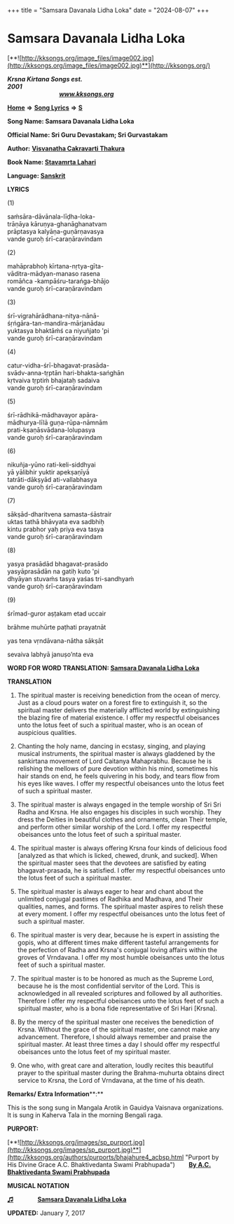 +++
title = "Samsara Davanala Lidha Loka"
date = "2024-08-07"
+++

# Samsara Davanala Lidha Loka
[**![http://kksongs.org/image_files/image002.jpg](http://kksongs.org/image_files/image002.jpg)**](http://kksongs.org/)

**_Krsna Kirtana Songs est. 2001_**                                                                                                                                                     **_www.kksongs.org_**

[**Home**](http://kksongs.org/) **⇒** [**Song Lyrics**](http://kksongs.org/lyrics.html) **⇒** [**S**](http://kksongs.org/songs/song_s.html)

**Song Name: Samsara Davanala Lidha Loka**

**Official Name: Sri Guru Devastakam; Sri Gurvastakam**

**Author:** [**Visvanatha Cakravarti Thakura**](http://kksongs.org/authors/list/vct.html)

**Book Name: [Stavamrta Lahari](http://kksongs.org/authors/literature/stavamrta_lahari.html)**

**Language: [Sanskrit](http://kksongs.org/language/list/sanskrit.html)**

**LYRICS**

(1)

saḿsāra-dāvānala-līḍha-loka-  
trāṇāya kāruṇya-ghanāghanatvam  
prāptasya kalyāṇa-guṇārṇavasya  
vande guroḥ śrī-caraṇāravindam

(2)

mahāprabhoḥ kīrtana-nṛtya-gīta-  
vāditra-mādyan-manaso rasena  
romāñca -kampāśru-tarańga-bhājo  
vande guroḥ śrī-caraṇāravindam

(3)

śrī-vigrahārādhana-nitya-nānā-  
śṛńgāra-tan-mandira-mārjanādau  
yuktasya bhaktāḿś ca niyuñjato 'pi  
vande guroḥ śrī-caraṇāravindam

(4)

catur-vidha-śrī-bhagavat-prasāda-  
svādv-anna-tṛptān hari-bhakta-sańghān  
kṛtvaiva tṛptiḿ bhajataḥ sadaiva  
vande guroḥ śrī-caraṇāravindam

(5)

śrī-rādhikā-mādhavayor apāra-  
mādhurya-līlā guṇa-rūpa-nāmnām  
prati-kṣaṇāsvādana-lolupasya  
vande guroḥ śrī-caraṇāravindam

(6)

nikuñja-yūno rati-keli-siddhyai  
yā yālibhir yuktir apekṣaṇīyā  
tatrāti-dākṣyād ati-vallabhasya  
vande guroḥ śrī-caraṇāravindam

(7)

sākṣād-dharitvena samasta-śāstrair  
uktas tathā bhāvyata eva sadbhiḥ  
kintu prabhor yaḥ priya eva tasya  
vande guroḥ śrī-caraṇāravindam

(8)

yasya prasādād bhagavat-prasādo  
yasyāprasādān na gatiḥ kuto 'pi  
dhyāyan stuvaḿs tasya yaśas tri-sandhyaḿ  
vande guroḥ śrī-caraṇāravindam

(9)

śrīmad-guror aṣṭakam etad uccair

brāhme muhūrte paṭhati prayatnāt

yas tena vṛndāvana-nātha sākṣāt

sevaiva labhyā januṣo’nta eva

**WORD FOR WORD TRANSLATION: [Samsara Davanala Lidha Loka](http://kksongs.org/synonym/s/samsaradavanala.html)**

**TRANSLATION**

1) The spiritual master is receiving benediction from the ocean of mercy. Just as a cloud pours water on a forest fire to extinguish it, so the spiritual master delivers the materially afflicted world by extinguishing the blazing fire of material existence. I offer my respectful obeisances unto the lotus feet of such a spiritual master, who is an ocean of auspicious qualities.

2) Chanting the holy name, dancing in ecstasy, singing, and playing musical instruments, the spiritual master is always gladdened by the sankirtana movement of Lord Caitanya Mahaprabhu. Because he is relishing the mellows of pure devotion within his mind, sometimes his hair stands on end, he feels quivering in his body, and tears flow from his eyes like waves. I offer my respectful obeisances unto the lotus feet of such a spiritual master.

3) The spiritual master is always engaged in the temple worship of Sri Sri Radha and Krsna. He also engages his disciples in such worship. They dress the Deities in beautiful clothes and ornaments, clean Their temple, and perform other similar worship of the Lord. I offer my respectful obeisances unto the lotus feet of such a spiritual master.

4) The spiritual master is always offering Krsna four kinds of delicious food \[analyzed as that which is licked, chewed, drunk, and sucked\]. When the spiritual master sees that the devotees are satisfied by eating bhagavat-prasada, he is satisfied. I offer my respectful obeisances unto the lotus feet of such a spiritual master.

5) The spiritual master is always eager to hear and chant about the unlimited conjugal pastimes of Radhika and Madhava, and Their qualities, names, and forms. The spiritual master aspires to relish these at every moment. I offer my respectful obeisances unto the lotus feet of such a spiritual master.

6) The spiritual master is very dear, because he is expert in assisting the gopis, who at different times make different tasteful arrangements for the perfection of Radha and Krsna's conjugal loving affairs within the groves of Vrndavana. I offer my most humble obeisances unto the lotus feet of such a spiritual master.

7) The spiritual master is to be honored as much as the Supreme Lord, because he is the most confidential servitor of the Lord. This is acknowledged in all revealed scriptures and followed by all authorities. Therefore I offer my respectful obeisances unto the lotus feet of such a spiritual master, who is a bona fide representative of Sri Hari \[Krsna\].

8) By the mercy of the spiritual master one receives the benediction of Krsna. Without the grace of the spiritual master, one cannot make any advancement. Therefore, I should always remember and praise the spiritual master. At least three times a day I should offer my respectful obeisances unto the lotus feet of my spiritual master.

9) One who, with great care and alteration, loudly recites this beautiful prayer to the spiritual master during the Brahma-muhurta obtains direct service to Krsna, the Lord of Vrndavana, at the time of his death.

**Remarks/ Extra Information****:**

This is the song sung in Mangala Arotik in Gauidya Vaisnava organizations. It is sung in Kaherva Tala in the morning Bengali raga.

**PURPORT:**

[**![http://kksongs.org/images/sp_purport.jpg](http://kksongs.org/images/sp_purport.jpg)**](http://kksongs.org/authors/purports/bhajahure4_acbsp.html "Purport by His Divine Grace A.C. Bhaktivedanta Swami Prabhupada")        **[By A.C. Bhaktivedanta Swami Prabhupada](http://kksongs.org/authors/purports/samsaradavanala_acbsp.html)**

**MUSICAL NOTATION** 

**[♫](http://kksongs.org/vsongs/samsaradavanala.html)**              **[Samsara Davanala Lidha Loka](http://kksongs.org/vsongs/samsaradavanala.html)**

**UPDATED:** January 7, 2017